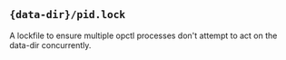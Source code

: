 ## `{data-dir}/pid.lock`

A lockfile to ensure multiple opctl processes don't attempt to act on
the data-dir concurrently.
